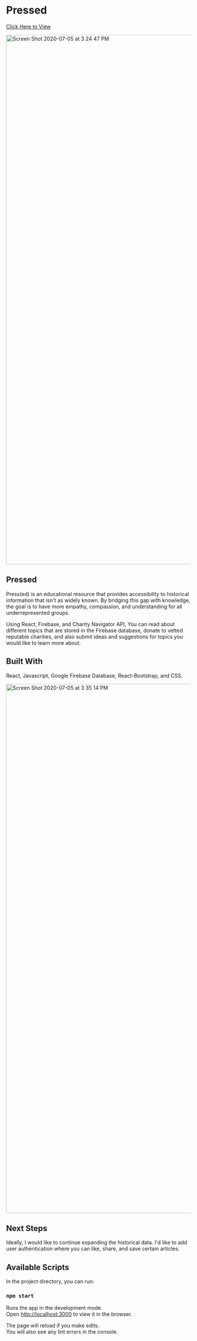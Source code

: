 

# Pressed

[Click Here to View](https://sleepy-lumiere-acb603.netlify.app)

<img width="1440" alt="Screen Shot 2020-07-05 at 3 24 47 PM" src="https://user-images.githubusercontent.com/62561772/86543223-a5b5c800-beea-11ea-9b02-5a2b57055af0.png">



## Pressed

Press(ed) is an educational resource that provides accessibility to historical information that isn't as widely known. By bridging this gap with knowledge, the goal is to have more empathy, compassion, and understanding for all underrepresented groups.

Using React, Firebase, and Charity Navigator API, You can read about different topics that are stored in the Firebase database, donate to vetted reputable charities, and also submit ideas and suggestions for topics you would like to learn more about.


## Built With

React, Javascript, Google Firebase Database, React-Bootstrap, and CSS.


<img width="1439" alt="Screen Shot 2020-07-05 at 3 35 14 PM" src="https://user-images.githubusercontent.com/62561772/86543235-b2d2b700-beea-11ea-87c4-9e52cbb5dc5b.png">


## Next Steps

Ideally, I would like to continue expanding the historical data.
I'd like to add user authentication where you can like, share, and save certain articles.


## Available Scripts

In the project directory, you can run:

### `npm start`

Runs the app in the development mode.<br />
Open [http://localhost:3000](http://localhost:3000) to view it in the browser.

The page will reload if you make edits.<br />
You will also see any lint errors in the console.

